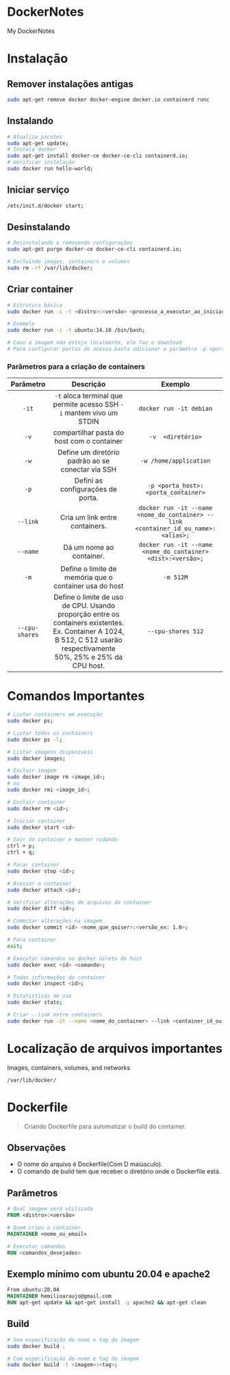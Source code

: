 # DockerNotes
My DockerNotes

# Instalação

## Remover instalações antigas

```bash
sudo apt-get remove docker docker-engine docker.io containerd runc
```

## Instalando

```bash
# Atualiza pacotes
sudo apt-get update;
# Instala docker
sudo apt-get install docker-ce docker-ce-cli containerd.io;
# Verificar instalação
sudo docker run hello-world;
```

## Iniciar serviço

```bash
/etc/init.d/docker start;
```

## Desinstalando

```bash
# Desinstalando e removendo configurações
sudo apt-get purge docker-ce docker-ce-cli containerd.io;

# Excluindo images, containers e volumes
sudo rm -rf /var/lib/docker;
```


## Criar container

```bash
# Estrutura básica
sudo docker run -i -t <distro>:<versão> <processo_a_executar_ao_iniciar>;

# Exemplo
sudo docker run -i -t ubuntu:14.10 /bin/bash;

# Caso a imagem não esteja localmente, ele faz o download
# Para configurar portas de acesso basta adicionar o parâmetro -p <porta_host>:<porta_container>
```

### Parâmetros para a criação de containers

| Parâmetro  | Descrição  |Exemplo |
|:-:|:-:|:-:|
| `-it`  |  `-t` aloca terminal que permite acesso SSH `-i` mantem vivo um STDIN|`docker run -it debian`|
|`-v`	| compartilhar pasta do host com o container|`-v  <diretório>`|
|`-w`|Define um diretório padrão ao se conectar via SSH|`-w /home/application`|
|`-p`|Defini as configurações de porta.|`-p <porta_host>:<porta_container>`|
|`--link`|Cria um link entre containers.|`docker run -it --name <nome_do_container> --link <container_id_ou_name>:<alias>;`|
|`--name`|Dá um nome ao container.|`docker run -it --name <nome_do_container> <dist>:<versão>;`|
|`-m`|Define o limite de memória que o container usa do host|`-m 512M`|
|`--cpu-shares`|Define o limite de uso de CPU. Usando proporção entre os containers existentes. Ex. Container A 1024, B 512, C 512 usarão respectivamente 50%, 25% e 25% da CPU host.|`--cpu-shares 512`|

# Comandos Importantes

```bash
# Listar containers em execução
sudo docker ps;

# Listar todos os containers
sudo docker ps -l;

# Listar imagens disponíveis
sudo docker images;

# Excluir imagem
sudo docker image rm <image_id>;
# ou
sudo docker rmi <image_id>;

# Excluir container
sudo docker rm <id>;

# Iniciar container
sudo docker start <id>

# Sair do container e manter rodando
ctrl + p;
ctrl + q;

# Parar container
sudo docker stop <id>;

# Acessar o container
sudo docker attach <id>;

# Verificar alterações de arquivos do container
sudo docker diff <id>;

# Commitar alterações na imagem
sudo docker commit <id> <nome_que_quiser>:<versão_ex: 1.0>;

# Para container
exit;

# Executar comandos no docker direto do host
sudo docker exec <id> <comando>;

# Todas informações do container
sudo docker inspect <id>;

# Estatisticas de uso
sudo docker stats;

# Criar --link entre containers
sudo docker run -it --name <nome_do_container> --link <container_id_ou_name>:<alias>;

```

# Localização de arquivos importantes
Images, containers, volumes, and networks

```
/var/lib/docker/
```


# Dockerfile

> Criando Dockerfile para automatizar o build do container.

## Observações
* O nome do arquivo é Dockerfile(Com D maiúsculo).
* O comando de build tem que receber o diretório onde o Dockerfile está.

## Parâmetros

```Dockerfile
# Qual imagem será utilizada
FROM <distro>:<versão>

# Quem criou o container
MAINTAINER <nome_ou_email>

# Executar comandos
RUN <comandos_desejados>
```

## Exemplo mínimo com ubuntu 20.04 e apache2

```Dockerfile
From ubuntu:20.04
MAINTAINER hemilioaraujo@gmail.com
RUN apt-get update && apt-get install -y apache2 && apt-get clean
```

## Build

```bash
# Sem especificação do nome e tag da imagem
sudo docker build .

# Com especificação do nome e tag da imagem
sudo docker build -t <imagem>:<tag>;
```
